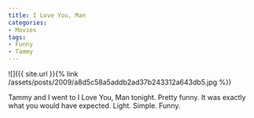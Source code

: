 ```yaml
---
title: I Love You, Man
categories:
- Movies
tags:
- Funny
- Tammy
---
```


![]({{ site.url }}{% link /assets/posts/2009/a8d5c58a5addb2ad37b243312a643db5.jpg %})
  



Tammy and I went to I Love You, Man tonight. Pretty funny. It was exactly what you would have expected. Light. Simple. Funny.
